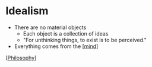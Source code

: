 # Idealism

- There are no material objects
  - Each object is a collection of ideas
  - "For unthinking things, to exist is to be perceived."
- Everything comes from the [[mind]]

[[Philosophy]]

[//begin]: # "Autogenerated link references for markdown compatibility"
[mind]: mind "Mind"
[Philosophy]: philosophy "Philosophy"
[//end]: # "Autogenerated link references"